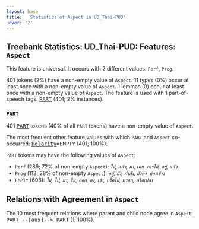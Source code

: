 ```yaml
---
layout: base
title:  'Statistics of Aspect in UD_Thai-PUD'
udver: '2'
---
```


## Treebank Statistics: UD_Thai-PUD: Features: `Aspect`

This feature is universal.
It occurs with 2 different values: `Perf`, `Prog`.

401 tokens (2%) have a non-empty value of `Aspect`.
11 types (0%) occur at least once with a non-empty value of `Aspect`.
1 lemmas (0) occur at least once with a non-empty value of `Aspect`.
The feature is used with 1 part-of-speech tags: <tt><a href="th_pud-pos-PART.html">PART</a></tt> (401; 2% instances).

### `PART`

401 <tt><a href="th_pud-pos-PART.html">PART</a></tt> tokens (40% of all `PART` tokens) have a non-empty value of `Aspect`.

The most frequent other feature values with which `PART` and `Aspect` co-occurred: <tt><a href="th_pud-feat-Polarity.html">Polarity</a></tt><tt>=EMPTY</tt> (401; 100%).

`PART` tokens may have the following values of `Aspect`:

* `Perf` (289; 72% of non-empty `Aspect`): <em>ได้, แล้ว, มา, เคย, การได้, อยู่, แลัว</em>
* `Prog` (112; 28% of non-empty `Aspect`): <em>อยู่, ยัง, กำลัง, ยังคง, ค่อนข้าง</em>
* `EMPTY` (608): <em>ไม่, ไป, มา, ขึ้น, ออก, ลง, เข้า, หรือไม่, หรอก, หรือเปล่า</em>

## Relations with Agreement in `Aspect`

The 10 most frequent relations where parent and child node agree in `Aspect`:
<tt>PART --[<tt><a href="th_pud-dep-aux.html">aux</a></tt>]--> PART</tt> (1; 100%).

